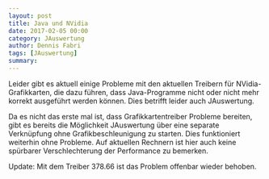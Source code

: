 ```yaml
---
layout: post
title: Java und NVidia
date: 2017-02-05 00:00
category: JAuswertung
author: Dennis Fabri
tags: [JAuswertung]
summary: 
---
```


Leider gibt es aktuell einige Probleme mit den aktuellen Treibern für NVidia-Grafikkarten, die dazu führen, dass
Java-Programme nicht oder nicht mehr korrekt ausgeführt werden können. Dies betrifft leider auch JAuswertung.

Da es nicht das erste mal ist, dass Grafikkartentreiber Probleme bereiten, gibt es bereits die Möglichkeit JAuswertung
über eine separate Verknüpfung ohne Grafikbeschleunigung zu starten. Dies funktioniert weiterhin ohne Probleme. Auf
aktuellen Rechnern ist hier auch keine spürbarer Verschlechterung der Performance zu bemerken.

Update: Mit dem Treiber 378.66 ist das Problem offenbar wieder behoben.
